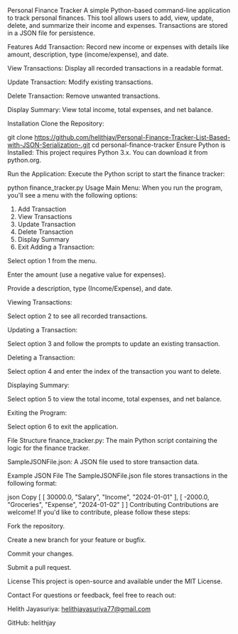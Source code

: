 Personal Finance Tracker
A simple Python-based command-line application to track personal finances. This tool allows users to add, view, update, delete, and summarize their income and expenses. Transactions are stored in a JSON file for persistence.

Features
Add Transaction: Record new income or expenses with details like amount, description, type (income/expense), and date.

View Transactions: Display all recorded transactions in a readable format.

Update Transaction: Modify existing transactions.

Delete Transaction: Remove unwanted transactions.

Display Summary: View total income, total expenses, and net balance.

Installation
Clone the Repository:


git clone https://github.com/helithjay/Personal-Finance-Tracker-List-Based-with-JSON-Serialization-.git
cd personal-finance-tracker
Ensure Python is Installed:
This project requires Python 3.x. You can download it from python.org.

Run the Application:
Execute the Python script to start the finance tracker:


python finance_tracker.py
Usage
Main Menu:
When you run the program, you'll see a menu with the following options:


1. Add Transaction
2. View Transactions
3. Update Transaction
4. Delete Transaction
5. Display Summary
6. Exit
Adding a Transaction:

Select option 1 from the menu.

Enter the amount (use a negative value for expenses).

Provide a description, type (Income/Expense), and date.

Viewing Transactions:

Select option 2 to see all recorded transactions.

Updating a Transaction:

Select option 3 and follow the prompts to update an existing transaction.

Deleting a Transaction:

Select option 4 and enter the index of the transaction you want to delete.

Displaying Summary:

Select option 5 to view the total income, total expenses, and net balance.

Exiting the Program:

Select option 6 to exit the application.

File Structure
finance_tracker.py: The main Python script containing the logic for the finance tracker.

SampleJSONFile.json: A JSON file used to store transaction data.

Example JSON File
The SampleJSONFile.json file stores transactions in the following format:

json
Copy
[
  [
    30000.0,
    "Salary",
    "Income",
    "2024-01-01"
  ],
  [
    -2000.0,
    "Groceries",
    "Expense",
    "2024-01-02"
  ]
]
Contributing
Contributions are welcome! If you'd like to contribute, please follow these steps:

Fork the repository.

Create a new branch for your feature or bugfix.

Commit your changes.

Submit a pull request.

License
This project is open-source and available under the MIT License.

Contact
For questions or feedback, feel free to reach out:

Helith Jayasuriya: helithjayasuriya77@gmail.com

GitHub: helithjay
